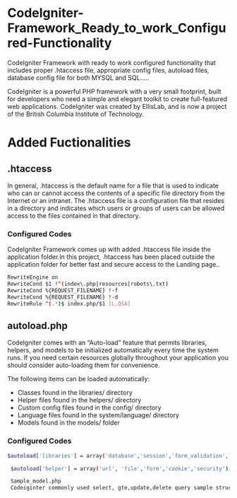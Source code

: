 # CodeIgniter-Framework_Ready_to_work_Configured-Functionality
CodeIgniter Framework with ready to work configured functionality that includes proper .htaccess file, appropriate config files, autoload files, database config file for both MYSQL and SQL.....


CodeIgniter is a powerful PHP framework with a very small footprint,
built for developers who need a simple and elegant toolkit to create full-featured web applications.
CodeIgniter was created by EllisLab, and is now a project of the British Columbia Institute of Technology.


#  Added Fuctionalities

## .htaccess 
In general, .htaccess is the default name for a file that is used to indicate
who can or cannot access the contents of a specific file directory from the Internet or an intranet. 
The .htaccess file is a configuration file that resides in a directory and indicates
which users or groups of users can be allowed access to the files contained in that directory.
### Configured Codes
CodeIgniter Framework comes up with added .htaccess file inside the application folder.In this project, .htaccess has been placed outside
the application folder for better fast and secure access to the Landing page..

```sh
RewriteEngine on
RewriteCond $1 !^(index\.php|resources|robots\.txt)
RewriteCond %{REQUEST_FILENAME} !-f
RewriteCond %{REQUEST_FILENAME} !-d
RewriteRule ^(.*)$ index.php/$1 [L,QSA]
```

## autoload.php

CodeIgniter comes with an “Auto-load” feature that permits libraries, helpers, and models to be initialized automatically every time the system runs. If you need certain resources globally throughout your application you should consider auto-loading them for convenience.

The following items can be loaded automatically:

- Classes found in the libraries/ directory
- Helper files found in the helpers/ directory
- Custom config files found in the config/ directory
- Language files found in the system/language/ directory
- Models found in the models/ folder

### Configured Codes
```sh
$autoload['libraries'] = array('database','session','form_validation','user_agent','pagination');

 $autoload['helper'] = array('url', 'file','form','cookie','security');

 Sample_model.php
 Codeiginter commonly used select, gte,update,delete query sample structures 
 ```
